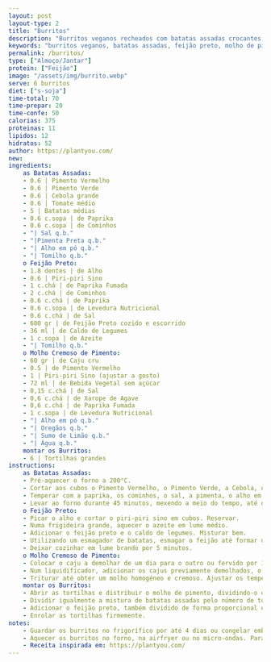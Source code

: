 ```yaml
---
layout: post
layout-type: 2
title: "Burritos"
description: "Burritos veganos recheados com batatas assadas crocantes, feijão preto temperado e um molho cremoso de pimento"
keywords: "burritos veganos, batatas assadas, feijão preto, molho de pimento, burritos saudáveis, burritos fáceis, receitas mexicanas vegan, burritos sem carne, refeição prática vegana, comida mexicana plant-based"
permalink: /burritos/
type: ["Almoço/Jantar"]
protein: ["Feijão"]
image: "/assets/img/burrito.webp"
serve: 6 burritos
diet: ["s-soja"]
time-total: 70
time-prepar: 20
time-confe: 50
calorias: 375
proteinas: 11
lipidos: 12
hidratos: 52
author: https://plantyou.com/
new:
ingredients:
    as Batatas Assadas:
    - 0.6 | Pimento Vermelho
    - 0.6 | Pimento Verde
    - 0.6 | Cebola grande
    - 0.6 | Tomate médio
    - 5 | Batatas médias
    - 0.6 c.sopa | de Paprika
    - 0.6 c.sopa | de Cominhos
    - "| Sal q.b."
    - "|Pimenta Preta q.b."
    - "| Alho em pó q.b."
    - "| Tomilho q.b."
    o Feijão Preto:
    - 1.8 dentes | de Alho
    - 0.6 | Piri-piri Sino
    - 1 c.chá | de Paprika Fumada
    - 2 c.chá | de Cominhos
    - 0.6 c.chá | de Paprika
    - 0.6 c.sopa | de Levedura Nutricional
    - 0.6 c.chá | de Sal
    - 600 gr | de Feijão Preto cozido e escorrido
    - 36 ml | de Caldo de Legumes
    - 1 c.sopa | de Azeite
    - "| Tomilho q.b."
    o Molho Cremoso de Pimento:
    - 60 gr | de Caju cru
    - 0.5 | de Pimento Vermelho
    - 1 | Piri-piri Sino (ajustar a gosto)
    - 72 ml | de Bebida Vegetal sem açúcar
    - 0,15 c.chá | de Sal
    - 0,6 c.chá | de Xarope de Agave
    - 0,6 c.chá | de Paprika Fumada
    - 1 c.sopa | de Levedura Nutricional
    - "| Alho em pó q.b."
    - "| Oregãos q.b."
    - "| Sumo de Limão q.b."
    - "| Água q.b."
    montar os Burritos:
    - 6 | Tortilhas grandes
instructions:
    as Batatas Assadas:
    - Pré-aquecer o forno a 200°C.
    - Cortar aos cubos o Pimento Vermelho, o Pimento Verde, a Cebola, o Tomate e as Batatas. Transferir tudo para uma assadeira.
    - Temperar com a paprika, os cominhos, o sal, a pimenta, o alho em pó e o tomilho. Misturar bem.
    - Levar ao forno durante 45 minutos, mexendo a meio do tempo, até que as batatas fiquem douradas e crocantes.
    o Feijão Preto:
    - Picar o alho e cortar o piri-piri sino em cubos. Reservar.
    - Numa frigideira grande, aquecer o azeite em lume médio.
    - Adicionar o feijão preto e o caldo de legumes. Misturar bem.
    - Utilizando um esmagador de batatas, esmagar o feijão até formar uma pasta espessa, mantendo alguns feijões inteiros.
    - Deixar cozinhar em lume brando por 5 minutos.
    o Molho Cremoso de Pimento:
    - Colocar o caju a demolhar de um dia para o outro ou fervido por 10 minutos. Reservar.
    - Num liquidificador, adicionar os cajus previamente demolhados, o pimento, o piri-piri sino, a bebida vegetal, o sal, o xarope de agave, o sumo de limão, a paprika fumada, a levedura nutricional, o alho em pó, os oregãos.
    - Triturar até obter um molho homogéneo e cremoso. Ajustar os temperos conforme necessário e, se necessário adicionar água de acordo com a consistência.
    montar os Burritos:
    - Abrir as tortilhas e distribuir o molho de pimento, dividindo-o de forma equitativa entre todas.
    - Dividir igualmente a mistura de batatas assadas pelo número de tortilhas e colocá-la no centro de cada uma.
    - Adicionar o feijão preto, também dividido de forma proporcional entre as tortilhas.
    - Enrolar as tortilhas firmemente.
notes:
    - Guardar os burritos no frigorífico por até 4 dias ou congelar embrulhados em folha de alumínio ou papel vegetal dentro de sacos próprios para congelação.
    - Aquecer os burritos no forno, na airfryer ou no micro-ondas. Para uma textura crocante, grelhar na frigideira ou numa grelha.
    - Receita inspirada em: https://plantyou.com/
---
```


